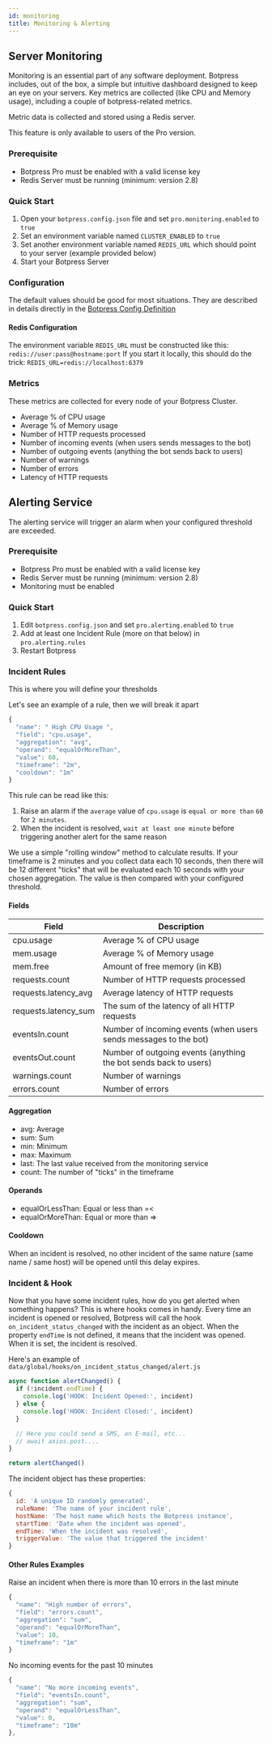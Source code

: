 ```yaml
---
id: monitoring
title: Monitoring & Alerting
---
```


## Server Monitoring

Monitoring is an essential part of any software deployment. Botpress includes, out of the box, a simple but intuitive dashboard
designed to keep an eye on your servers. Key metrics are collected (like CPU and Memory usage), including a couple of botpress-related metrics.

Metric data is collected and stored using a Redis server.

This feature is only available to users of the Pro version.

### Prerequisite

- Botpress Pro must be enabled with a valid license key
- Redis Server must be running (minimum: version 2.8)

### Quick Start

1. Open your `botpress.config.json` file and set `pro.monitoring.enabled` to `true`
2. Set an environment variable named `CLUSTER_ENABLED` to `true`
3. Set another environment variable named `REDIS_URL` which should point to your server (example provided below)
4. Start your Botpress Server

### Configuration

The default values should be good for most situations. They are described in details directly in the [Botpress Config Definition](https://github.com/botpress/botpress/blob/master/src/bp/core/config/botpress.config.ts)

#### Redis Configuration

The environment variable `REDIS_URL` must be constructed like this: `redis://user:pass@hostname:port`
If you start it locally, this should do the trick: `REDIS_URL=redis://localhost:6379`

### Metrics

These metrics are collected for every node of your Botpress Cluster.

- Average % of CPU usage
- Average % of Memory usage
- Number of HTTP requests processed
- Number of incoming events (when users sends messages to the bot)
- Number of outgoing events (anything the bot sends back to users)
- Number of warnings
- Number of errors
- Latency of HTTP requests

## Alerting Service

The alerting service will trigger an alarm when your configured threshold are exceeded.

### Prerequisite

- Botpress Pro must be enabled with a valid license key
- Redis Server must be running (minimum: version 2.8)
- Monitoring must be enabled

### Quick Start

1. Edit `botpress.config.json` and set `pro.alerting.enabled` to `true`
2. Add at least one Incident Rule (more on that below) in `pro.alerting.rules`
3. Restart Botpress

### Incident Rules

This is where you will define your thresholds

Let's see an example of a rule, then we will break it apart

```js
{
  "name": " High CPU Usage ",
  "field": "cpu.usage",
  "aggregation": "avg",
  "operand": "equalOrMoreThan",
  "value": 60,
  "timeframe": "2m",
  "cooldown": "1m"
}
```

This rule can be read like this:

1. Raise an alarm if the `average` value of `cpu.usage` is `equal or more than` `60` for `2 minutes`.
1. When the incident is resolved, `wait at least one minute` before triggering another alert for the same reason

We use a simple "rolling window" method to calculate results. If your timeframe is 2 minutes and you collect data each 10 seconds, then there will be 12 different "ticks" that will be evaluated each 10 seconds with your chosen aggregation. The value is then compared with your configured threshold.

#### Fields

| Field                | Description                                                      |
| -------------------- | ---------------------------------------------------------------- |
| cpu.usage            | Average % of CPU usage                                           |
| mem.usage            | Average % of Memory usage                                        |
| mem.free             | Amount of free memory (in KB)                                    |
| requests.count       | Number of HTTP requests processed                                |
| requests.latency_avg | Average latency of HTTP requests                                 |
| requests.latency_sum | The sum of the latency of all HTTP requests                      |
| eventsIn.count       | Number of incoming events (when users sends messages to the bot) |
| eventsOut.count      | Number of outgoing events (anything the bot sends back to users) |
| warnings.count       | Number of warnings                                               |
| errors.count         | Number of errors                                                 |

#### Aggregation

- avg: Average
- sum: Sum
- min: Minimum
- max: Maximum
- last: The last value received from the monitoring service
- count: The number of "ticks" in the timeframe

#### Operands

- equalOrLessThan: Equal or less than =<
- equalOrMoreThan: Equal or more than =>

#### Cooldown

When an incident is resolved, no other incident of the same nature (same name / same host) will be opened until this delay expires.

### Incident & Hook

Now that you have some incident rules, how do you get alerted when something happens? This is where hooks comes in handy. Every time an incident is opened or resolved, Botpress will call the hook `on_incident_status_changed` with the incident as an object. When the property `endTime` is not defined, it means that the incident was opened. When it is set, the incident is resolved.

Here's an example of `data/global/hooks/on_incident_status_changed/alert.js`

```js
async function alertChanged() {
  if (!incident.endTime) {
    console.log('HOOK: Incident Opened:', incident)
  } else {
    console.log('HOOK: Incident Closed:', incident)
  }

  // Here you could send a SMS, an E-mail, etc...
  // await axios.post....
}

return alertChanged()
```

The incident object has these properties:

```js
{
  id: 'A unique ID randomly generated',
  ruleName: 'The name of your incident rule',
  hostName: 'The host name which hosts the Botpress instance',
  startTime: 'Date when the incident was opened',
  endTime: 'When the incident was resolved',
  triggerValue: 'The value that triggered the incident'
}
```

#### Other Rules Examples

Raise an incident when there is more than 10 errors in the last minute

```js
{
  "name": "High number of errors",
  "field": "errors.count",
  "aggregation": "sum",
  "operand": "equalOrMoreThan",
  "value": 10,
  "timeframe": "1m"
}
```

No incoming events for the past 10 minutes

```js
{
  "name": "No more incoming events",
  "field": "eventsIn.count",
  "aggregation": "sum",
  "operand": "equalOrLessThan",
  "value": 0,
  "timeframe": "10m"
},
```

